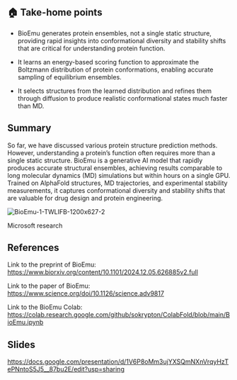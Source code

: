 


## 🏠 Take-home points

- BioEmu generates protein ensembles, not a single static structure, providing rapid insights into conformational diversity and stability shifts that are critical for understanding protein function.

- It learns an energy-based scoring function to approximate the Boltzmann distribution of protein conformations, enabling accurate sampling of equilibrium ensembles.

- It selects structures from the learned distribution and refines them through diffusion to produce realistic conformational states much faster than MD. 

## Summary
So far, we have discussed various protein structure prediction methods. However, understanding a protein’s function often requires more than a single static structure. BioEmu is a generative AI model that rapidly produces accurate structural ensembles, achieving results comparable to long molecular dynamics (MD) simulations but within hours on a single GPU. Trained on AlphaFold structures, MD trajectories, and experimental stability measurements, it captures conformational diversity and stability shifts that are valuable for drug design and protein engineering.

![BioEmu-1-TWLIFB-1200x627-2](https://github.com/user-attachments/assets/2dd0c9bb-d0e6-418e-95d3-b711464f5ff5)

Microsoft research

## References

Link to the preprint of BioEmu: https://www.biorxiv.org/content/10.1101/2024.12.05.626885v2.full

Link to the paper of BioEmu: https://www.science.org/doi/10.1126/science.adv9817

Link to the BioEmu Colab: https://colab.research.google.com/github/sokrypton/ColabFold/blob/main/BioEmu.ipynb

## Slides 

https://docs.google.com/presentation/d/1V6P8oMm3ujYXSQmNXnVrqyHzTePNntoS5J5__87bu2E/edit?usp=sharing
